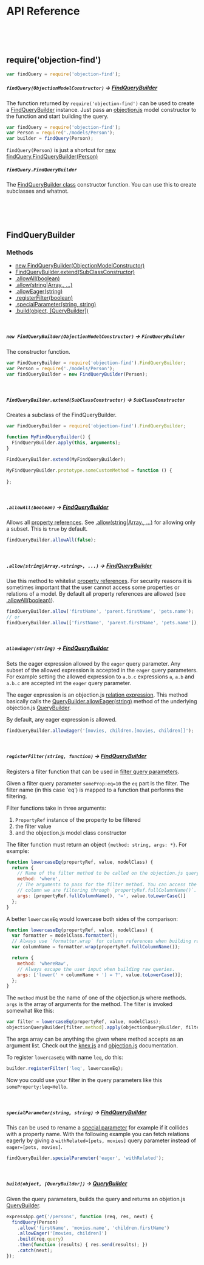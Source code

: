 # API Reference

<br>
<br>
<br>

## require('objection-find')

```js
var findQuery = require('objection-find');
```

##### `findQuery(ObjectionModelConstructor)` -> [FindQueryBuilder](#findquerybuilder)

The function returned by `require('objection-find')` can be used to create a [FindQueryBuilder](#findquerybuilder)
instance. Just pass an [objection.js](https://github.com/Vincit/objection.js/) model constructor to the function 
and start building the query. 

```js
var findQuery = require('objection-find');
var Person = require('./models/Person');
var builder = findQuery(Person);
```

`findQuery(Person)` is just a shortcut for [new findQuery.FindQueryBuilder(Person)](#new-findquerybuilderobjectionmodelconstructor---findquerybuilder)

##### `findQuery.FindQueryBuilder`

The [FindQueryBuilder class](#findquerybuilder) constructor function.  You can use this to create subclasses 
and whatnot.

<br>
<br>
<br>

## FindQueryBuilder

### Methods

 - [new FindQueryBuilder(ObjectionModelConstructor)](#new-findquerybuilderobjectionmodelconstructor---findquerybuilder)
 - [FindQueryBuilder.extend(SubClassConstructor)](#findquerybuilderextendsubclassconstructor----subclassconstructor)
 - [.allowAll(boolean)](#allowallboolean----findquerybuilder)
 - [.allow(string|Array.<string>, ...)](#allowstringarraystring-----findquerybuilder)
 - [.allowEager(string)](#alloweagerstring----findquerybuilder)
 - [.registerFilter(boolean)](#registerfilterstring-function----findquerybuilder)
 - [.specialParameter(string, string)](#specialparameterstring-string----findquerybuilder)
 - [.build(object, [QueryBuilder])](#buildobject-querybuilder----querybuilder)
 
<br>

##### `new FindQueryBuilder(ObjectionModelConstructor)` -> `FindQueryBuilder`

The constructor function.

```js
var FindQueryBuilder = require('objection-find').FindQueryBuilder;
var Person = require('./models/Person');
var findQueryBuilder = new FindQueryBuilder(Person);
```

<br>

##### `FindQueryBuilder.extend(SubClassConstructor)` -> `SubClassConstructor`

Creates a subclass of the FindQueryBuilder.

```js
var FindQueryBuilder = require('objection-find').FindQueryBuilder;

function MyFindQueryBuilder() {
  FindQueryBuilder.apply(this, arguments);
}

FindQueryBuilder.extend(MyFindQueryBuilder);

MyFindQueryBuilder.prototype.someCustomMethod = function () {
  
};
```

<br>

##### `.allowAll(boolean)` -> [FindQueryBuilder](#findquerybuilder)

Allows all [property references](https://github.com/Vincit/objection-find#query-parameters). See 
[.allow(string|Array.<string>, ...)]() for allowing only a subset. This is `true` by default.

```js
findQueryBuilder.allowAll(false);
```

<br>

##### `.allow(string|Array.<string>, ...)` -> [FindQueryBuilder](#findquerybuilder)

Use this method to whitelist [property references](https://github.com/Vincit/objection-find#query-parameters).
For security reasons it is sometimes important that the user cannot access some properties or relations of a
model. By default all property references are allowed 
(see [.allowAll(boolean)](#allowallboolean----findquerybuilder)).

```js
findQueryBuilder.allow('firstName', 'parent.firstName', 'pets.name');
// or
findQueryBuilder.allow(['firstName', 'parent.firstName', 'pets.name']);
```

<br>

##### `allowEager(string)` -> [FindQueryBuilder](#findquerybuilder)

Sets the eager expression allowed by the `eager` query parameter. Any subset of the allowed expression is accepted 
in the `eager` query parameters. For example setting the allowed expression to `a.b.c` expressions `a`, `a.b` and
`a.b.c` are accepted int the `eager` query parameter.

The eager expression is an objection.js 
[relation expression](http://vincit.github.io/objection.js/RelationExpression.html). This method basically calls 
the [QueryBuilder.allowEager(string)](http://vincit.github.io/objection.js/QueryBuilder.html#allowEager) method 
of the underlying objection.js [QueryBuilder](http://vincit.github.io/objection.js/QueryBuilder.html).

By default, any eager expression is allowed.

```js
findQueryBuilder.allowEager('[movies, children.[movies, children]]');
```

<br>

##### `registerFilter(string, function)` -> [FindQueryBuilder](#findquerybuilder)

Registers a filter function that can be used in 
[filter query parameters](https://github.com/Vincit/objection-find#filters).

Given a filter query parameter `someProp:eq=10` the `eq` part is the filter. The filter name (in this case 'eq') 
is mapped to a function that performs the filtering.

Filter functions take in three arguments:

 1. `PropertyRef` instance of the property to be filtered
 2. the filter value 
 3. and the objection.js model class constructor 

The filter function must return an object `{method: string, args: *}`. For example:

```js
function lowercaseEq(propertyRef, value, modelClass) {
  return {
    // Name of the filter method to be called on the objection.js query builder.
    method: 'where',
    // The arguments to pass for the filter method. You can access the name of the 
    // column we are filtering through `propertyRef.fullColumnName()`.
    args: [propertyRef.fullColumnName(), '=', value.toLowerCase()]
  };
}
```

A better `lowercaseEq` would lowercase both sides of the comparison:

```js
function lowercaseEq(propertyRef, value, modelClass) {
  var formatter = modelClass.formatter();
  // Always use `formatter.wrap` for column references when building raw queries.
  var columnName = formatter.wrap(propertyRef.fullColumnName());

  return {
    method: 'whereRaw',
    // Always escape the user input when building raw queries.
    args: ['lower(' + columnName + ') = ?', value.toLowerCase()];
  };
}
```

The `method` must be the name of one of the objection.js where methods. `args` is the array
of arguments for the method. The filter is invoked somewhat like this:

```js
var filter = lowercaseEq(propertyRef, value, modelClass);
objectionQueryBuilder[filter.method].apply(objectionQueryBuilder, filter.args);
```

The args array can be anything the given where method accepts as an argument list. Check
out the [knex.js](http://knexjs.org/#Builder-wheres) and
[objection.js](http://vincit.github.io/objection.js/QueryBuilder.html) documentation.

To register `lowercaseEq` with name `leq`, do this:

```js
builder.registerFilter('leq', lowercaseEq);
```

Now you could use your filter in the query parameters like this `someProperty:leq=Hello`.

<br>

##### `specialParameter(string, string)` -> [FindQueryBuilder](#findquerybuilder)

This can be used to rename a [special parameter](https://github.com/Vincit/objection-find#special-parameters) 
for example if it collides with a property name. With the following example you can fetch relations eagerly 
by giving a `withRelated=[pets, movies]` query parameter instead of `eager=[pets, movies]`.
 
```js
findQueryBuilder.specialParameter('eager', 'withRelated');
```

<br>

##### `build(object, [QueryBuilder])` -> [QueryBuilder](http://vincit.github.io/objection.js/QueryBuilder.html)

Given the query parameters, builds the query and returns an objetion.js
[QueryBuilder](http://vincit.github.io/objection.js/QueryBuilder.html).

```js
expressApp.get('/persons', function (req, res, next) {
  findQuery(Person)
    .allow('firstName', 'movies.name', 'children.firstName')
    .allowEager('[movies, children]')
    .build(req.query)
    .then(function (results) { res.send(results); })
    .catch(next);
});
```
